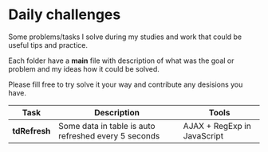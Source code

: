 # Daily challenges

Some problems/tasks I solve during my studies and work that could be useful tips and practice.

Each folder have a **main** file with description of what was the goal or problem and my ideas how it could be solved. 

Please fill free to try solve it your way and contribute any desisions you have.


  Task | Description | Tools
--- | --- | ---
 **tdRefresh** | Some data in table is auto refreshed every 5 seconds | AJAX + RegExp in JavaScript 
